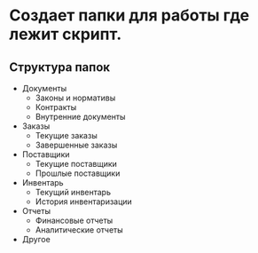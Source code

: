 # Создает папки для работы где лежит скрипт.
## Структура папок
- Документы
  - Законы и нормативы
  - Контракты
  - Внутренние документы
- Заказы
  - Текущие заказы
  - Завершенные заказы
- Поставщики
  - Текущие поставщики
  - Прошлые поставщики
- Инвентарь
  - Текущий инвентарь
  - История инвентаризации
- Отчеты
  - Финансовые отчеты
  - Аналитические отчеты
- Другое
